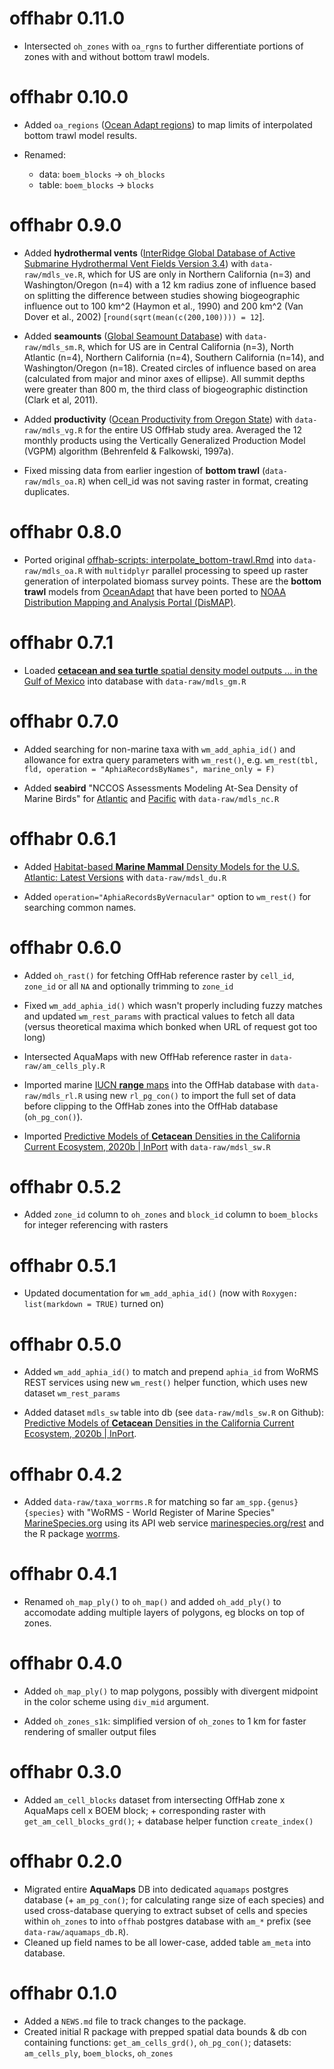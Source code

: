 # offhabr 0.11.0

- Intersected `oh_zones` with `oa_rgns` to further differentiate portions of zones with and without bottom trawl models.

# offhabr 0.10.0

- Added `oa_regions` ([Ocean Adapt regions](https://www.fisheries.noaa.gov/inport/item/67352)) to map limits of interpolated bottom trawl model results.

- Renamed:
    * data:  `boem_blocks` -> `oh_blocks`
    * table: `boem_blocks` -> `blocks`

# offhabr 0.9.0

- Added **hydrothermal vents** ([InterRidge Global Database of Active Submarine Hydrothermal Vent Fields Version 3.4](https://doi.pangaea.de/10.1594/PANGAEA.917894)) with `data-raw/mdls_ve.R`, 
which for US are only in Northern California (n=3) and Washington/Oregon (n=4) 
with a 12 km radius zone of influence based on splitting the difference between
studies showing biogeographic influence out to 100 km^2 (Haymon et al., 1990) and 200 km^2 (Van Dover et al., 2002) [`round(sqrt(mean(c(200,100)))) = 12`].

- Added **seamounts** ([Global Seamount Database](http://www.soest.hawaii.edu/PT/SMTS)) with `data-raw/mdls_sm.R`, which for US are in Central California (n=3), North Atlantic (n=4), Northern California (n=4), Southern California (n=14), and Washington/Oregon (n=18). Created circles of influence based on area (calculated
from major and minor axes of ellipse). All summit depths were greater than 800 m,
the third class of biogeographic distinction (Clark et al, 2011).

- Added **productivity** ([Ocean Productivity from Oregon State](http://sites.science.oregonstate.edu/ocean.productivity)) with `data-raw/mdls_vg.R` for the entire US OffHab study area. Averaged the 12 
monthly products using the Vertically Generalized Production Model (VGPM) algorithm (Behrenfeld & Falkowski, 1997a).

- Fixed missing data from earlier ingestion of **bottom trawl** (`data-raw/mdls_oa.R`) when cell_id was not saving raster in format, creating duplicates.

# offhabr 0.8.0

- Ported original [offhab-scripts: interpolate\_bottom-trawl.Rmd](https://github.com/ecoquants/offhab-scripts/blob/cd6b2e4ff667cd81d3399b2e9538dcf5494ac9c3/interpolate_bottom-trawl.Rmd?h=1) into `data-raw/mdls_oa.R` with `multidplyr` parallel processing to speed up raster generation of interpolated biomass survey points. These are the **bottom trawl** 
models from [OceanAdapt](https://oceanadapt.rutgers.edu) that have been ported to
[NOAA Distribution Mapping and Analysis Portal (DisMAP)](https://apps-st.fisheries.noaa.gov/dismap/DisMAP.html).

# offhabr 0.7.1

- Loaded [**cetacean and sea turtle** spatial density model outputs ... in the Gulf of Mexico](https://www.ncei.noaa.gov/access/metadata/landing-page/bin/iso?id=gov.noaa.nodc:256800) into database with `data-raw/mdls_gm.R`

# offhabr 0.7.0

- Added searching for non-marine taxa with `wm_add_aphia_id()` and allowance for 
extra query parameters with `wm_rest()`, e.g. `wm_rest(tbl, fld, operation = "AphiaRecordsByNames", marine_only = F)`

- Added **seabird** "NCCOS Assessments Modeling At-Sea Density of Marine Birds" for [Atlantic](https://www.ncei.noaa.gov/access/metadata/landing-page/bin/iso?id=gov.noaa.nodc:0176682) and [Pacific](https://www.ncei.noaa.gov/access/metadata/landing-page/bin/iso?id=gov.noaa.nodc:0242882) with `data-raw/mdls_nc.R`

# offhabr 0.6.1

- Added [Habitat-based **Marine Mammal** Density Models for the U.S. Atlantic: Latest Versions](https://seamap.env.duke.edu/models/Duke/EC/) with `data-raw/mdsl_du.R`

- Added `operation="AphiaRecordsByVernacular"` option to `wm_rest()` for searching common names.

# offhabr 0.6.0

- Added `oh_rast()` for fetching OffHab reference raster by `cell_id`, `zone_id` or all `NA` and optionally trimming to `zone_id`

- Fixed `wm_add_aphia_id()` which wasn't properly including fuzzy matches and updated `wm_rest_params` with practical values to fetch all data (versus theoretical maxima which bonked when URL of request got too long)

- Intersected AquaMaps with new OffHab reference raster in `data-raw/am_cells_ply.R`

- Imported marine [IUCN **range** maps](https://www.iucnredlist.org/resources/spatial-data-download) into the OffHab database with `data-raw/mdls_rl.R` using new `rl_pg_con()` to import the full set of data before clipping to the OffHab zones into the OffHab database (`oh_pg_con()`).

- Imported [Predictive Models of **Cetacean** Densities in the California Current Ecosystem, 2020b | InPort](https://www.fisheries.noaa.gov/inport/item/64349) with `data-raw/mdsl_sw.R`

# offhabr 0.5.2

- Added `zone_id` column to `oh_zones` and `block_id` column to `boem_blocks` for integer referencing with rasters

# offhabr 0.5.1

- Updated documentation for `wm_add_aphia_id()` (now with `Roxygen: list(markdown = TRUE)` turned on)

# offhabr 0.5.0

- Added `wm_add_aphia_id()` to match and prepend `aphia_id` from WoRMS REST services using new `wm_rest()` helper function, which uses new dataset `wm_rest_params`

- Added dataset `mdls_sw` table into db (see `data-raw/mdls_sw.R` on Github): [Predictive Models of **Cetacean** Densities in the California Current Ecosystem, 2020b \| InPort](https://www.fisheries.noaa.gov/inport/item/64349).

# offhabr 0.4.2

- Added `data-raw/taxa_worrms.R` for matching so far `am_spp.{genus} {species}` with "WoRMS - World Register of Marine Species" [MarineSpecies.org](https://www.marinespecies.org) using its API web service [marinespecies.org/rest](https://www.marinespecies.org/rest/) and the R package [worrms](https://docs.ropensci.org/worrms/articles/worrms.html).

# offhabr 0.4.1

- Renamed `oh_map_ply()` to `oh_map()` and added `oh_add_ply()` to accomodate adding multiple layers of polygons, eg blocks on top of zones.

# offhabr 0.4.0

- Added `oh_map_ply()` to map polygons, possibly with divergent midpoint in the color scheme using `div_mid` argument.

- Added `oh_zones_s1k`: simplified version of `oh_zones` to 1 km for faster rendering of smaller output files

# offhabr 0.3.0

- Added `am_cell_blocks` dataset from intersecting OffHab zone x AquaMaps cell x BOEM block; + corresponding raster with `get_am_cell_blocks_grd()`; + database helper function `create_index()`

# offhabr 0.2.0

- Migrated entire **AquaMaps** DB into dedicated `aquamaps` postgres database (+ `am_pg_con()`; for calculating range size of each species) and used cross-database querying to extract subset of cells and species within `oh_zones` to into `offhab` postgres database with `am_*` prefix (see `data-raw/aquamaps_db.R`).
- Cleaned up field names to be all lower-case, added table `am_meta` into database.

# offhabr 0.1.0

- Added a `NEWS.md` file to track changes to the package.
- Created initial R package with prepped spatial data bounds & db con containing functions: `get_am_cells_grd()`, `oh_pg_con()`; datasets: `am_cells_ply`, `boem_blocks`, `oh_zones`
